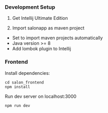 ### Development Setup
1. Get Intellij Ultimate Edition

2. Import salonapp as maven project
- Set to import maven projects automatically
- Java version >= 8
- Add lombok plugin to Intellij



### Frontend

Install dependencies:
```
cd salon_frontend
npm install
```
Run dev server on localhost:3000
```
npm run dev
```

